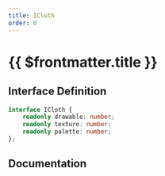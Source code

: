 ```yaml
---
title: ICloth
order: 0
---
```


# {{ $frontmatter.title }}

## Interface Definition

```ts
interface ICloth {
    readonly drawable: number;
    readonly texture: number;
    readonly palette: number;
};
```

## Documentation

<!--@include: ./parts/iCloth.md-->
